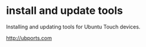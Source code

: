 # install and update tools
Installing and updating tools for Ubuntu Touch devices.

http://ubports.com
